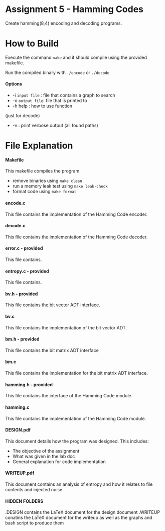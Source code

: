 # Assignment 5 - Hamming Codes

Create hamming(8,4) encoding and decoding programs.

# How to Build

Execute the command `make` and it should compile using the provided makefile.

Run the compiled binary with `./encode` or `./decode`

#### Options

* -i `input file` : file that contains a graph to search
* -o `output file`: file that is printed to
* -h help : how to use function

(just for decode)

* -v : print verbose output (all found paths)

# File Explanation

#### Makefile

This makefile compiles the program.

* remove binaries using `make clean`
* run a memory leak test using `make leak-check`
* format code using `make format`

#### encode.c

This file contains the implementation of the Hamming Code encoder.

#### decode.c

This file contains the implementation of the Hamming Code decoder.

#### error.c - provided

This file contains.

#### entropy.c - provided

This file contains.

#### bv.h -	provided

This file contains the bit vector ADT interface.

#### bv.c

This file contains the implementation of the bit vector ADT.

#### bm.h - provided

This file contains the bit matrix ADT interface

#### bm.c

This file contains the implementation for the bit matrix ADT interface.

#### hamming.h - provided

This file contains the interface of the Hamming Code module.

#### hamming.c

This file contains the implementation of the Hamming Code module.

#### DESIGN.pdf

This document details how the program was designed. This includes:

* The objective of the assignment
* What was given in the lab doc
* General explanation for code implementation

#### WRITEUP.pdf

This document contains an analysis of entropy and how it relates to file contents and injected noise.

#### HIDDEN FOLDERS

.DESIGN contains the LaTeX document for the design document
.WRITEUP conatins the LaTeX document for the writeup as well as the graphs and bash script to produce them

